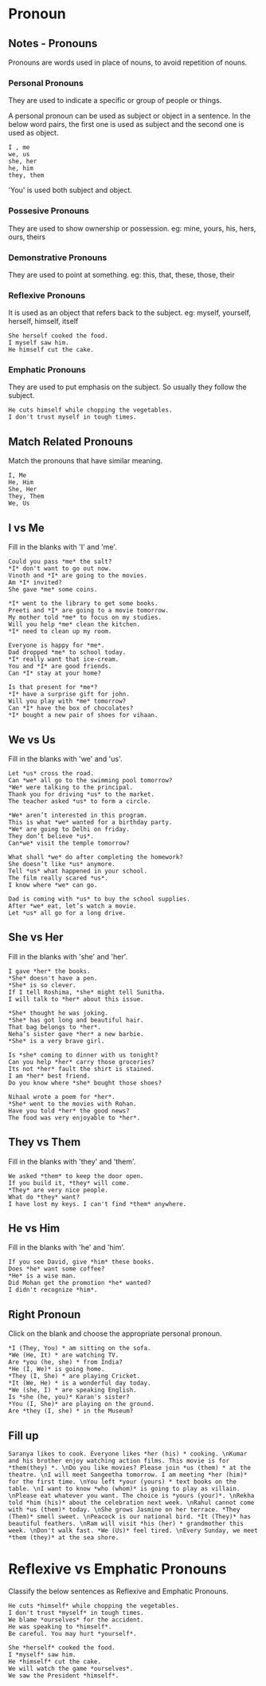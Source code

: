 # Pronoun

## Notes - Pronouns

Pronouns are words used in place of nouns, to avoid repetition of nouns.

### Personal Pronouns

They are used to indicate a specific or group of people or things.

A personal pronoun can be used as subject or object in a sentence. In the below
word pairs, the first one is used as subject and the second one is used as
object.

```
I , me
we, us
she, her
he, him
they, them
```

'You' is used both subject and object.

### Possesive Pronouns

They are used to show ownership or possession. eg: mine, yours, his, hers, ours,
theirs

### Demonstrative Pronouns

They are used to point at something. eg: this, that, these, those, their

### Reflexive Pronouns

It is used as an object that refers back to the subject. eg: myself, yourself,
herself, himself, itself

```
She herself cooked the food.
I myself saw him.
He himself cut the cake.
```

### Emphatic Pronouns

They are used to put emphasis on the subject. So usually they follow the
subject.

```
He cuts himself while chopping the vegetables.
I don't trust myself in tough times.
```

## Match Related Pronouns

Match the pronouns that have similar meaning.

```
I, Me
He, Him
She, Her
They, Them
We, Us
```

## I vs Me

Fill in the blanks with 'I' and 'me'.

```
Could you pass *me* the salt?
*I* don't want to go out now.
Vinoth and *I* are going to the movies.
Am *I* invited?
She gave *me* some coins.
```

```
*I* went to the library to get some books.
Preeti and *I* are going to a movie tomorrow.
My mother told *me* to focus on my studies.
Will you help *me* clean the kitchen.
*I* need to clean up my room.
```

```
Everyone is happy for *me*.
Dad dropped *me* to school today.
*I* really want that ice-cream.
You and *I* are good friends.
Can *I* stay at your home? 
```

```
Is that present for *me*?
*I* have a surprise gift for john.
Will you play with *me* tomorrow?
Can *I* have the box of chocolates?
*I* bought a new pair of shoes for vihaan.
```

## We vs Us

Fill in the blanks with 'we' and 'us'.

```
Let *us* cross the road.
Can *we* all go to the swimming pool tomorrow?
*We* were talking to the principal.
Thank you for driving *us* to the market.
The teacher asked *us* to form a circle.
```

```
*We* aren’t interested in this program.
This is what *we* wanted for a birthday party.
*We* are going to Delhi on friday.
They don’t believe *us*. 
Can*we* visit the temple tomorrow?
```

```
What shall *we* do after completing the homework? 
She doesn’t like *us* anymore.
Tell *us* what happened in your school.
The film really scared *us*. 
I know where *we* can go. 
```

```
Dad is coming with *us* to buy the school supplies. 
After *we* eat, let’s watch a movie.
Let *us* all go for a long drive.
```



## She vs Her

Fill in the blanks with 'she' and 'her'.

```
I gave *her* the books.
*She* doesn't have a pen.
*She* is so clever.
If I tell Roshima, *she* might tell Sunitha.
I will talk to *her* about this issue.
```

```
*She* thought he was joking.
*She* has got long and beautiful hair.
That bag belongs to *her*.
Neha’s sister gave *her* a new barbie.
*She* is a very brave girl.
```

```
Is *she* coming to dinner with us tonight?
Can you help *her* carry those groceries?
Its not *her* fault the shirt is stained.
I am *her* best friend.
Do you know where *she* bought those shoes?
```

```
Nihaal wrote a poem for *her*.
*She* went to the movies with Rohan.
Have you told *her* the good news?
The food was very enjoyable to *her*.
```

## They vs Them

Fill in the blanks with 'they' and 'them'.

```
We asked *them* to keep the door open.
If you build it, *they* will come.
*They* are very nice people.
What do *they* want?
I have lost my keys. I can't find *them* anywhere.
```

## He vs Him

Fill in the blanks with 'he' and 'him'.

```
If you see David, give *him* these books.
Does *he* want some coffee?
*He* is a wise man.
Did Mohan get the promotion *he* wanted?
I didn't recognize *him*.
```

## Right Pronoun

Click on the blank and choose the appropriate personal pronoun.

```
*I (They, You) * am sitting on the sofa. 
*We (He, It) * are watching TV.
Are *you (he, she) * from India?
*He (I, We)* is going home. 
*They (I, She) * are playing Cricket.
*It (We, He) * is a wonderful day today.
*We (she, I) * are speaking English. 
Is *she (he, you)* Karan's sister?
*You (I, She)* are playing on the ground.
Are *they (I, she) * in the Museum? 
```

## Fill up

```
Saranya likes to cook. Everyone likes *her (his) * cooking. \nKumar and his brother enjoy watching action films. This movie is for *them(they) *. \nDo you like movies? Please join *us (them) * at the theatre. \nI will meet Sangeetha tomorrow. I am meeting *her (him)* for the first time. \nYou left *your (yours) * text books on the table. \nI want to know *who (whom)* is going to play as villain. \nPlease eat whatever you want. The choice is *yours (your)*. \nRekha told *him (his)* about the celebration next week. \nRahul cannot come with *us (them)* today. \nShe grows Jasmine on her terrace. *They (Them)* smell sweet. \nPeacock is our national bird. *It (They)* has beautiful feathers. \nRam will visit *his (her) * grandmother this week. \nDon't walk fast. *We (Us)* feel tired. \nEvery Sunday, we meet *them (they)* at the sea shore.
```

# Reflexive vs Emphatic Pronouns

Classify the below sentences as Reflexive and Emphatic Pronouns.

```
He cuts *himself* while chopping the vegetables.
I don't trust *myself* in tough times.
We blame *ourselves* for the accident.
He was speaking to *himself*.
Be careful. You may hurt *yourself*.
```

```
She *herself* cooked the food.
I *myself* saw him.
He *himself* cut the cake.
We will watch the game *ourselves*.
We saw the President *himself*.
```
